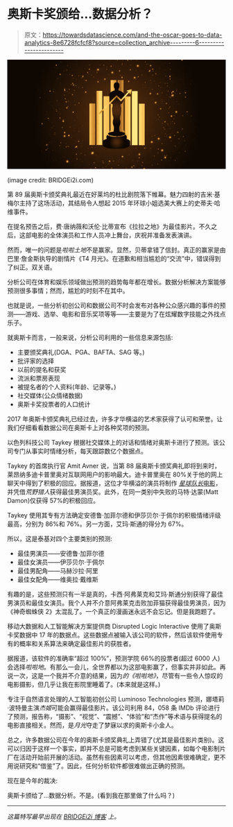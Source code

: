 # 奥斯卡奖颁给…数据分析？

> 原文：<https://towardsdatascience.com/and-the-oscar-goes-to-data-analytics-8e6728fcfcf8?source=collection_archive---------6----------------------->

![](img/5eb00fe1c655f31bfc140b5c7a736ebb.png)

(image credit: BRIDGEi2i.com)

第 89 届奥斯卡颁奖典礼最近在好莱坞的杜比剧院落下帷幕。魅力四射的吉米·基梅尔主持了这场活动，其结局令人想起 2015 年环球小姐选美大赛上的史蒂夫·哈维事件。

在提名预告之后，费·唐纳薇和沃伦·比蒂宣布《拉拉之地》为最佳影片。不久之后，这部电影的全体演员和工作人员冲上舞台，庆祝并准备发表演讲。

然而，唯一的问题是*啦啦土地*不是赢家。显然，贝蒂拿错了信封。真正的赢家是由巴里·詹金斯执导的剧情片《T4 月光》。在道歉和相当尴尬的“交流”中，错误得到了纠正。双关语。

分析公司在体育和娱乐领域做出预测的趋势每年都在增长。数据分析解决方案能够预测很多事情；然而，尴尬的时刻不在其中。

也就是说，一些分析初创公司和数据公司不时会发布对各种公众感兴趣的事件的预测——游戏、选举、电影和音乐奖项等等——主要是为了在炫耀数字技能之外找点乐子。

就奥斯卡而言，一般来说，分析公司利用的一些信息来源包括:

*   主要颁奖典礼(DGA、PGA、BAFTA、SAG 等。)
*   批评家的选择
*   以前的提名和获奖
*   流派和票房表现
*   被提名者的个人资料(年龄、记录等。)
*   社交媒体(公众情绪数据)
*   奥斯卡奖投票者的人口统计

2017 年奥斯卡颁奖典礼已经过去，许多才华横溢的艺术家获得了认可和荣誉。让我们仔细看看数据公司在奥斯卡上对各种奖项的预测。

以色列科技公司 Taykey 根据社交媒体上的对话和情绪对奥斯卡进行了预测。该公司专门从事实时情绪分析，每天跟踪数亿个数据点。

Taykey 的首席执行官 Amit Avner 说，当第 88 届奥斯卡颁奖典礼即将到来时，莱昂纳多迪卡普里奥对互联网用户的影响最大。迪卡普里奥在 80%关于他的网上聊天中得到了积极的回应。据报道，这位才华横溢的演员将制作 [*星球队长*电影](http://bridgei2i.com/blog/dicaprios-captain-planet-would-use-big-data-to-save-earth/)，并凭借*荒野猎人*获得最佳男演员奖。此外，在同一类别中失败的马特·达蒙(Matt Damon)仅获得 57%的积极回应。

Taykey 使用其专有方法确定安德鲁·加菲尔德和伊莎贝尔·于佩尔的积极情绪评级最高，分别为 86%和 76%。另一方面，艾玛·斯通的得分为 67%。

所以，这是泰基对四个主要类别的预测:

*   最佳男演员——安德鲁·加菲尔德
*   最佳女演员——伊莎贝尔·于佩尔
*   最佳男配角——马赫沙拉·阿里
*   最佳女配角——维奥拉·戴维斯

有趣的是，这些预测只有一半是真的，卡西·阿弗莱克和艾玛·斯通分别获得了最佳男演员和最佳女演员。我个人并不介意阿弗莱克击败加菲猫获得最佳男演员，因为《神奇蜘蛛侠 2》太混乱了。一个真正的漫画迷永远不会忘记。但是我跑题了。

移动大数据和人工智能解决方案提供商 Disrupted Logic Interactive 使用了奥斯卡奖数据中 17 年的数据点。这些数据点被输入该公司的软件，然后该软件使用专有的概率和关系算法来确定最佳影片的获胜者。

据报道，该软件的准确率“超过 100%”，预测学院 66%的投票者(超过 6000 人)会选择*啦啦地*。有那么一会儿，全世界都以为这部电影赢了，但事实并非如此。再说一次，这是一个我并不介意的结果，因为*的《啦啦地》*，尽管有一些令人惊叹的电影摄影，但几乎让我在影院里睡着了。(本来就是这样。)

专注于自然语言处理的人工智能初创公司 Luminoso Technologies 预测，娜塔莉·波特曼主演*杰姬*可能会赢得最佳影片。该公司利用 84，058 条 IMDb 评论进行了预测，报告称，“摄影”、“视觉”、“震撼”、“体验”和“杰作”等术语与获得提名的电影直接相关。然而，是*月光*夺走了梦寐以求的奥斯卡小金人。

总之，许多数据公司在今年的奥斯卡颁奖典礼上弄错了(尤其是最佳影片类别)。这可以归因于这样一个事实，即并不总是可能考虑到某些关键因素，如每个电影制片厂在活动开始前开展的活动。虽然有些因素可以考虑，但其他因素很难确定，更不用说研究和“借鉴”了。因此，任何分析软件都很难做出正确的预测。

现在是今年的裁决:

奥斯卡颁给了…数据分析。不是。(看到我在那里做了什么吗？)

***

*这篇特写最早出现在* [*BRIDGEi2i 博客*](http://bridgei2i.com/blog/oscar-data-analytics/) *上。*
